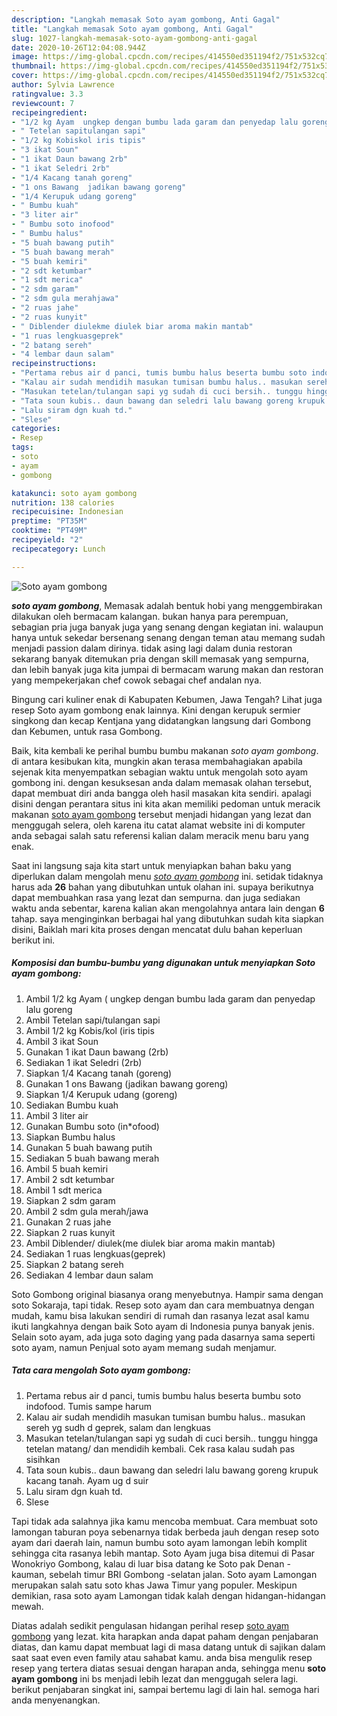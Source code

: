```yaml
---
description: "Langkah memasak Soto ayam gombong, Anti Gagal"
title: "Langkah memasak Soto ayam gombong, Anti Gagal"
slug: 1027-langkah-memasak-soto-ayam-gombong-anti-gagal
date: 2020-10-26T12:04:08.944Z
image: https://img-global.cpcdn.com/recipes/414550ed351194f2/751x532cq70/soto-ayam-gombong-foto-resep-utama.jpg
thumbnail: https://img-global.cpcdn.com/recipes/414550ed351194f2/751x532cq70/soto-ayam-gombong-foto-resep-utama.jpg
cover: https://img-global.cpcdn.com/recipes/414550ed351194f2/751x532cq70/soto-ayam-gombong-foto-resep-utama.jpg
author: Sylvia Lawrence
ratingvalue: 3.3
reviewcount: 7
recipeingredient:
- "1/2 kg Ayam  ungkep dengan bumbu lada garam dan penyedap lalu goreng"
- " Tetelan sapitulangan sapi"
- "1/2 kg Kobiskol iris tipis"
- "3 ikat Soun"
- "1 ikat Daun bawang 2rb"
- "1 ikat Seledri 2rb"
- "1/4 Kacang tanah goreng"
- "1 ons Bawang  jadikan bawang goreng"
- "1/4 Kerupuk udang goreng"
- " Bumbu kuah"
- "3 liter air"
- " Bumbu soto inofood"
- " Bumbu halus"
- "5 buah bawang putih"
- "5 buah bawang merah"
- "5 buah kemiri"
- "2 sdt ketumbar"
- "1 sdt merica"
- "2 sdm garam"
- "2 sdm gula merahjawa"
- "2 ruas jahe"
- "2 ruas kunyit"
- " Diblender diulekme diulek biar aroma makin mantab"
- "1 ruas lengkuasgeprek"
- "2 batang sereh"
- "4 lembar daun salam"
recipeinstructions:
- "Pertama rebus air d panci, tumis bumbu halus beserta bumbu soto indofood. Tumis sampe harum"
- "Kalau air sudah mendidih masukan tumisan bumbu halus.. masukan sereh yg sudh d geprek, salam dan lengkuas"
- "Masukan tetelan/tulangan sapi yg sudah di cuci bersih.. tunggu hingga tetelan matang/ dan mendidih kembali. Cek rasa kalau sudah pas sisihkan"
- "Tata soun kubis.. daun bawang dan seledri lalu bawang goreng krupuk kacang tanah. Ayam ug d suir"
- "Lalu siram dgn kuah td."
- "Slese"
categories:
- Resep
tags:
- soto
- ayam
- gombong

katakunci: soto ayam gombong 
nutrition: 138 calories
recipecuisine: Indonesian
preptime: "PT35M"
cooktime: "PT49M"
recipeyield: "2"
recipecategory: Lunch

---
```



![Soto ayam gombong](https://img-global.cpcdn.com/recipes/414550ed351194f2/751x532cq70/soto-ayam-gombong-foto-resep-utama.jpg)

<b><i>soto ayam gombong</i></b>, Memasak adalah bentuk hobi yang menggembirakan dilakukan oleh bermacam kalangan. bukan hanya para perempuan, sebagian pria juga banyak juga yang senang dengan kegiatan ini. walaupun hanya untuk sekedar bersenang senang dengan teman atau memang sudah menjadi passion dalam dirinya. tidak asing lagi dalam dunia restoran sekarang banyak ditemukan pria dengan skill memasak yang sempurna, dan lebih banyak juga kita jumpai di bermacam warung makan dan restoran yang mempekerjakan chef cowok sebagai chef andalan nya.

Bingung cari kuliner enak di Kabupaten Kebumen, Jawa Tengah? Lihat juga resep Soto ayam gombong enak lainnya. Kini dengan kerupuk sermier singkong dan kecap Kentjana yang didatangkan langsung dari Gombong dan Kebumen, untuk rasa Gombong.

Baik, kita kembali ke perihal bumbu bumbu makanan <i>soto ayam gombong</i>. di antara kesibukan kita, mungkin akan terasa membahagiakan apabila sejenak kita menyempatkan sebagian waktu untuk mengolah soto ayam gombong ini. dengan kesuksesan anda dalam memasak olahan tersebut, dapat membuat diri anda bangga oleh hasil masakan kita sendiri. apalagi disini dengan perantara situs ini kita akan memiliki pedoman untuk meracik makanan <u>soto ayam gombong</u> tersebut menjadi hidangan yang lezat dan menggugah selera, oleh karena itu catat alamat website ini di komputer anda sebagai salah satu referensi kalian dalam meracik menu baru yang enak.


Saat ini langsung saja kita start untuk menyiapkan bahan baku yang diperlukan dalam mengolah menu <u><i>soto ayam gombong</i></u> ini. setidak tidaknya harus ada <b>26</b> bahan yang dibutuhkan untuk olahan ini. supaya berikutnya dapat membuahkan rasa yang lezat dan sempurna. dan juga sediakan waktu anda sebentar, karena kalian akan mengolahnya antara lain dengan <b>6</b> tahap. saya menginginkan berbagai hal yang dibutuhkan sudah kita siapkan disini, Baiklah mari kita proses dengan mencatat dulu bahan keperluan berikut ini.

<!--inarticleads1-->

##### Komposisi dan bumbu-bumbu yang digunakan untuk menyiapkan Soto ayam gombong:

1. Ambil 1/2 kg Ayam ( ungkep dengan bumbu lada garam dan penyedap lalu goreng
1. Ambil  Tetelan sapi/tulangan sapi
1. Ambil 1/2 kg Kobis/kol (iris tipis
1. Ambil 3 ikat Soun
1. Gunakan 1 ikat Daun bawang (2rb)
1. Sediakan 1 ikat Seledri (2rb)
1. Siapkan 1/4 Kacang tanah (goreng)
1. Gunakan 1 ons Bawang  (jadikan bawang goreng)
1. Siapkan 1/4 Kerupuk udang (goreng)
1. Sediakan  Bumbu kuah
1. Ambil 3 liter air
1. Gunakan  Bumbu soto (in*ofood)
1. Siapkan  Bumbu halus
1. Gunakan 5 buah bawang putih
1. Sediakan 5 buah bawang merah
1. Ambil 5 buah kemiri
1. Ambil 2 sdt ketumbar
1. Ambil 1 sdt merica
1. Siapkan 2 sdm garam
1. Ambil 2 sdm gula merah/jawa
1. Gunakan 2 ruas jahe
1. Siapkan 2 ruas kunyit
1. Ambil  Diblender/ diulek(me diulek biar aroma makin mantab)
1. Sediakan 1 ruas lengkuas(geprek)
1. Siapkan 2 batang sereh
1. Sediakan 4 lembar daun salam


Soto Gombong original biasanya orang menyebutnya. Hampir sama dengan soto Sokaraja, tapi tidak. Resep soto ayam dan cara membuatnya dengan mudah, kamu bisa lakukan sendiri di rumah dan rasanya lezat asal kamu ikuti langkahnya dengan baik Soto ayam di Indonesia punya banyak jenis. Selain soto ayam, ada juga soto daging yang pada dasarnya sama seperti soto ayam, namun Penjual soto ayam memang sudah menjamur. 

<!--inarticleads2-->

##### Tata cara mengolah Soto ayam gombong:

1. Pertama rebus air d panci, tumis bumbu halus beserta bumbu soto indofood. Tumis sampe harum
1. Kalau air sudah mendidih masukan tumisan bumbu halus.. masukan sereh yg sudh d geprek, salam dan lengkuas
1. Masukan tetelan/tulangan sapi yg sudah di cuci bersih.. tunggu hingga tetelan matang/ dan mendidih kembali. Cek rasa kalau sudah pas sisihkan
1. Tata soun kubis.. daun bawang dan seledri lalu bawang goreng krupuk kacang tanah. Ayam ug d suir
1. Lalu siram dgn kuah td.
1. Slese


Tapi tidak ada salahnya jika kamu mencoba membuat. Cara membuat soto lamongan taburan poya sebenarnya tidak berbeda jauh dengan resep soto ayam dari daerah lain, namun bumbu soto ayam lamongan lebih komplit sehingga cita rasanya lebih mantap. Soto Ayam juga bisa ditemui di Pasar Wonokriyo Gombong, kalau di luar bisa datang ke Soto pak Denan - kauman, sebelah timur BRI Gombong -selatan jalan. Soto ayam Lamongan merupakan salah satu soto khas Jawa Timur yang populer. Meskipun demikian, rasa soto ayam Lamongan tidak kalah dengan hidangan-hidangan mewah. 

Diatas adalah sedikit pengulasan hidangan perihal resep <u>soto ayam gombong</u> yang lezat. kita harapkan anda dapat paham dengan penjabaran diatas, dan kamu dapat membuat lagi di masa datang untuk di sajikan dalam saat saat even even family atau sahabat kamu. anda bisa mengulik resep resep yang tertera diatas sesuai dengan harapan anda, sehingga menu <b>soto ayam gombong</b> ini bs menjadi lebih lezat dan menggugah selera lagi. berikut penjabaran singkat ini, sampai bertemu lagi di lain hal. semoga hari anda menyenangkan.
